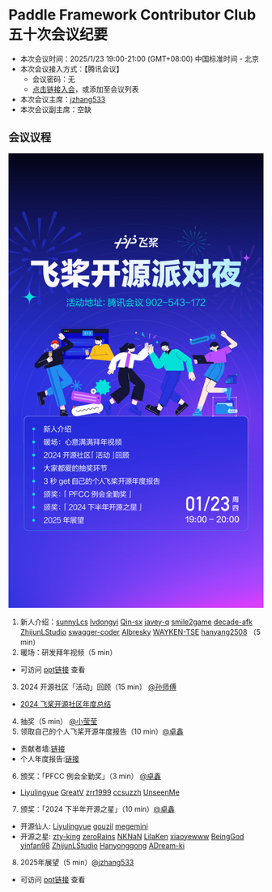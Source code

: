 # Paddle Framework Contributor Club 五十次会议纪要

- 本次会议时间：2025/1/23 19:00-21:00 (GMT+08:00) 中国标准时间 - 北京
- 本次会议接入方式：【腾讯会议】
  - 会议密码：无
  - [点击链接入会](https://meeting.tencent.com/dm/JWFArpYLwvoC)，或添加至会议列表
- 本次会议主席：[jzhang533](https://github.com/jzhang533)
- 本次会议副主席：空缺

## 会议议程
![PFCC Party](../images/pfccparty.jpg "PFCC Party")
1. 新人介绍：[sunnyLcs](https://github.com/sunnyLcs) [lvdongyi](https://github.com/lvdongyi) [Qin-sx](https://github.com/Qin-sx) [javey-q](https://github.com/javey-q) [smile2game](https://github.com/smile2game) [decade-afk](https://github.com/decade-afk) [ZhijunLStudio](https://github.com/ZhijunLStudio) [swagger-coder](https://github.com/swagger-coder) [Albresky](https://github.com/Albresky) [WAYKEN-TSE](https://github.com/WAYKEN-TSE)  [hanyang2508](https://github.com/hanyang2508) （5 min）
2. 暖场：研发拜年视频（5 min）
- 可访问 [ppt链接](https://www.canva.cn/design/DAGc0yaMnaA/B27mKvZ-jmo7FcXxebvXbQ/edit?utm_content=DAGc0yaMnaA&utm_campaign=designshare&utm_medium=link2&utm_source=sharebutton) 查看
3. 2024 开源社区「活动」回顾（15 min） [@孙师傅](https://github.com/sunzhongkai588)
- [2024 飞桨开源社区年度总结](../pdf/2024飞桨开源社区年度总结.pdf)
4. 抽奖（5 min） [@小莹莹](https://github.com/E-Pudding)
5. 领取自己的个人飞桨开源年度报告（10 min）[@卓鑫](https://github.com/mattheliu)
- 贡献者墙:[链接](https://contributors.pfcc.blog) 
- 个人年度报告:[链接](https://2024-report.pfcc.blog)
6. 颁奖：「PFCC 例会全勤奖」（3 min） [@卓鑫](https://github.com/mattheliu)
- [Liyulingyue](https://github.com/Liyulingyue) [GreatV](https://github.com/GreatV) [zrr1999](https://github.com/zrr1999) [ccsuzzh](https://github.com/ccsuzzh) [UnseenMe](https://github.com/UnseenMe)
7. 颁奖：「2024 下半年开源之星」（10 min）[@卓鑫](https://github.com/mattheliu)
- 开源仙人: [Liyulingyue](https://github.com/Liyulingyue) [gouzil](https://github.com/gouzil) [megemini](https://github.com/megemini)
- 开源之星: [zty-king](https://github.com/zty-king) [zeroRains](https://github.com/zeroRains) [NKNaN](https://github.com/NKNaN) [LilaKen](https://github.com/LilaKen) [xiaoyewww](https://github.com/xiaoyewww) [BeingGod](https://github.com/BeingGod) [yinfan98](https://github.com/yinfan98)  [ZhijunLStudio](https://github.com/ZhijunLStudio)  [Hanyonggong](https://github.com/Hanyonggong) [ADream-ki](https://github.com/ADream-ki)
8. 2025年展望（5 min）[@jzhang533](https://github.com/jzhang533)
- 可访问 [ppt链接](https://www.canva.cn/design/DAGc0yaMnaA/B27mKvZ-jmo7FcXxebvXbQ/edit?utm_content=DAGc0yaMnaA&utm_campaign=designshare&utm_medium=link2&utm_source=sharebutton) 查看